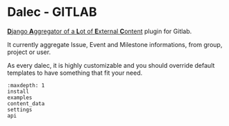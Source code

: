 
# Dalec - GITLAB

[**D**jango **A**ggregator of a **L**ot of **E**xternal **C**ontent](https://github.com/webu/dalec) plugin for Gitlab.

It currently aggregate Issue, Event and Milestone informations, from group, project or user.

As every dalec, it is highly customizable and you should override default templates to have something that fit your need.

```{toctree}
:maxdepth: 1
install
examples
content_data
settings
api
```
